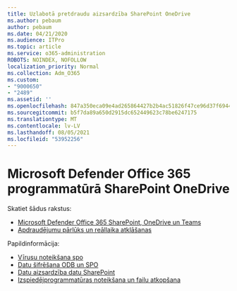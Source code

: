 ```yaml
---
title: Uzlabotā pretdraudu aizsardzība SharePoint OneDrive
ms.author: pebaum
author: pebaum
ms.date: 04/21/2020
ms.audience: ITPro
ms.topic: article
ms.service: o365-administration
ROBOTS: NOINDEX, NOFOLLOW
localization_priority: Normal
ms.collection: Adm_O365
ms.custom:
- "9000650"
- "2489"
ms.assetid: ''
ms.openlocfilehash: 847a350eca09e4ad265864427b2b4ac51826f47ce96d37f694462dbb567da31d
ms.sourcegitcommit: b5f7da89a650d2915dc652449623c78be6247175
ms.translationtype: MT
ms.contentlocale: lv-LV
ms.lasthandoff: 08/05/2021
ms.locfileid: "53952256"
---
```

# <a name="microsoft-defender-for-office-365-in-sharepoint-and-onedrive"></a>Microsoft Defender Office 365 programmatūrā SharePoint OneDrive

Skatiet šādus rakstus:
- [Microsoft Defender Office 365 SharePoint, OneDrive un Teams](/microsoft-365/security/office-365-security/atp-for-spo-odb-and-teams)
- [Apdraudējumu pārlūks un reāllaika atklāšanas](/microsoft-365/security/office-365-security/threat-explorer-views)


Papildinformācija:

- [Vīrusu noteikšana spo](/microsoft-365/security/office-365-security/virus-detection-in-spo)</br>
- [Datu šifrēšana ODB un SPO](/microsoft-365/compliance/data-encryption-in-odb-and-spo)</br>
- [Datu aizsardzība datu SharePoint](/sharepoint/safeguarding-your-data)</br>
- [Izspiedējprogrammatūras noteikšana un failu atkopšana](https://support.office.com/article/Ransomware-detection-and-recovering-your-files-0d90ec50-6bfd-40f4-acc7-b8c12c73637f)